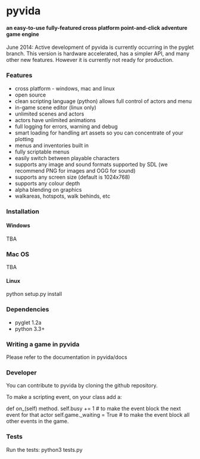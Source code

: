 pyvida
======
#### an easy-to-use fully-featured cross platform point-and-click adventure game engine ####

June 2014: Active development of pyvida is currently occurring in the pyglet branch. This version is hardware accelerated, has a simpler API, and many other new features. However it is currently not ready for production.

### Features ###

* cross platform - windows, mac and linux
* open source
* clean scripting language (python) allows full control of actors and menu
* in-game scene editor (linux only)
* unlimited scenes and actors
* actors have unlimited animations
* full logging for errors, warning and debug 
* smart loading for handling art assets so you can concentrate of your plotting
* menus and inventories built in
* fully scriptable menus
* easily switch between playable characters
* supports any image and sound formats supported by SDL (we recommend PNG for images and OGG for sound)
* supports any screen size (default is 1024x768)
* supports any colour depth
* alpha blending on graphics
* walkareas, hotspots, walk behinds, etc

### Installation ###

#### Windows ####

TBA

### Mac OS ####

TBA

#### Linux ####

python setup.py install

### Dependencies ###

 * pyglet 1.2a
 * python 3.3+

### Writing a game in pyvida ###

Please refer to the documentation in pyvida/docs

### Developer ###

You can contribute to pyvida by cloning the github repository.

To make a scripting event, on your class add a:

def on_<event>(self) method.
    self.busy += 1 # to make the event block the next event for that actor
    self.game._waiting = True  # to make the event block all other events in the game.




### Tests ###

Run the tests:
python3 tests.py
